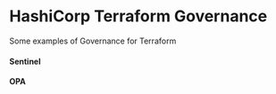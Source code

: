 # HashiCorp Terraform Governance

Some examples of Governance for Terraform

#### Sentinel


#### OPA



